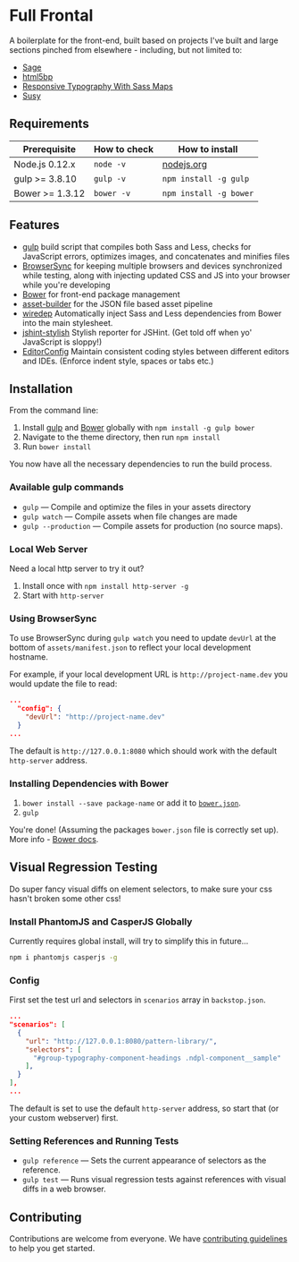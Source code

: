 # Full Frontal

A boilerplate for the front-end, built based on projects I've built and large sections pinched from elsewhere - including, but not limited to:

* [Sage](https://github.com/roots/sage)
* [html5bp](https://html5boilerplate.com/)
* [Responsive Typography With Sass Maps](https://www.smashingmagazine.com/2015/06/responsive-typography-with-sass-maps/)
* [Susy](http://susy.oddbird.net/)

## Requirements

| Prerequisite    | How to check | How to install
| --------------- | ------------ | ------------- |
| Node.js 0.12.x  | `node -v`    | [nodejs.org](http://nodejs.org/) |
| gulp >= 3.8.10  | `gulp -v`    | `npm install -g gulp` |
| Bower >= 1.3.12 | `bower -v`   | `npm install -g bower` |

## Features

* [gulp](http://gulpjs.com/) build script that compiles both Sass and Less, checks for JavaScript errors, optimizes images, and concatenates and minifies files
* [BrowserSync](http://www.browsersync.io/) for keeping multiple browsers and devices synchronized while testing, along with injecting updated CSS and JS into your browser while you're developing
* [Bower](http://bower.io/) for front-end package management
* [asset-builder](https://github.com/austinpray/asset-builder) for the JSON file based asset pipeline
* [wiredep](https://github.com/taptapship/wiredep) Automatically inject Sass and Less dependencies from Bower into the main stylesheet.
* [jshint-stylish](https://github.com/sindresorhus/jshint-stylish) Stylish reporter for JSHint. (Get told off when yo' JavaScript is sloppy!)
* [EditorConfig](http://editorconfig.org/) Maintain consistent coding styles between different editors and IDEs. (Enforce indent style, spaces or tabs etc.)

## Installation

From the command line:

1. Install [gulp](http://gulpjs.com) and [Bower](http://bower.io/) globally with `npm install -g gulp bower`
2. Navigate to the theme directory, then run `npm install`
3. Run `bower install`

You now have all the necessary dependencies to run the build process.

### Available gulp commands

* `gulp` — Compile and optimize the files in your assets directory
* `gulp watch` — Compile assets when file changes are made
* `gulp --production` — Compile assets for production (no source maps).

### Local Web Server

Need a local http server to try it out?

1. Install once with `npm install http-server -g`
2. Start with `http-server`

### Using BrowserSync

To use BrowserSync during `gulp watch` you need to update `devUrl` at the bottom of `assets/manifest.json` to reflect your local development hostname.

For example, if your local development URL is `http://project-name.dev` you would update the file to read:
```json
...
  "config": {
    "devUrl": "http://project-name.dev"
  }
...
```
The default is `http://127.0.0.1:8080` which should work with the default `http-server` address.

### Installing Dependencies with Bower

1. `bower install --save package-name` or add it to [`bower.json`](bower.json).
2. `gulp`

You're done! (Assuming the packages `bower.json` file is correctly set up).
More info - [Bower docs](https://bower.io/docs/api/).

## Visual Regression Testing

Do super fancy visual diffs on element selectors, to make sure your css hasn't broken some other css!

### Install PhantomJS and CasperJS Globally

Currently requires global install, will try to simplify this in future...
```bash
npm i phantomjs casperjs -g
```

### Config

First set the test url and selectors in `scenarios` array in `backstop.json`.
```json
...
"scenarios": [
  {
    "url": "http://127.0.0.1:8080/pattern-library/",
    "selectors": [
      "#group-typography-component-headings .ndpl-component__sample"
    ],
  }
],
...
```
The default is set to use the default `http-server` address, so start that (or your custom webserver) first.

### Setting References and Running Tests

* `gulp reference` — Sets the current appearance of selectors as the reference.
* `gulp test` — Runs visual regression tests against references with visual diffs in a web browser.

## Contributing

Contributions are welcome from everyone. We have [contributing guidelines](CONTRIBUTING.md) to help you get started.
